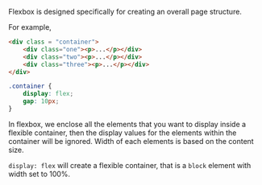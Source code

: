 Flexbox is designed specifically for creating an overall page structure.

For example,
```html
<div class = "container">
	<div class="one"><p>...</p></div>
	<div class="two"><p>...</p></div>
	<div class="three"><p>...</p></div>
</div>
```

```css
.container {
	display: flex;
	gap: 10px;
}
```

In flexbox, we enclose all the elements that you want to display inside a flexible container, then the display values for the elements within the container will be ignored. Width of each elements is based on the content size.

`display: flex` will create a flexible container, that is a `block` element with width set to 100%.